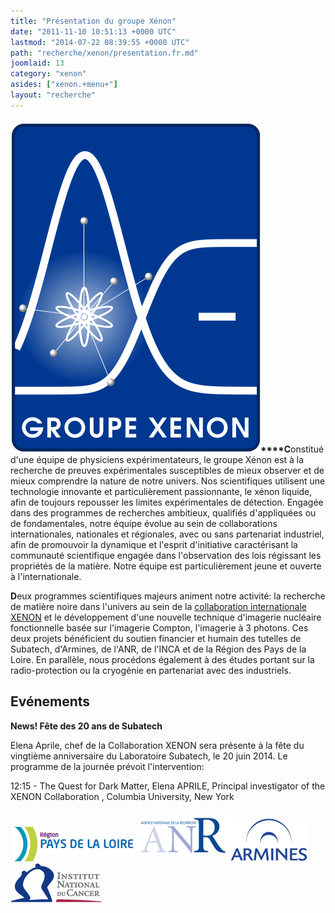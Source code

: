 ```yaml
---
title: "Présentation du groupe Xénon"
date: "2011-11-10 10:51:13 +0000 UTC"
lastmod: "2014-07-22 08:39:55 +0000 UTC"
path: "recherche/xenon/presentation.fr.md"
joomlaid: 13
category: "xenon"
asides: ["xenon.+menu+"]
layout: "recherche"
---
```

**![logo xenon dark](images/logo_xenon_dark.png)****C**onstitué d'une équipe de physiciens expérimentateurs, le groupe Xénon est à la recherche de preuves expérimentales susceptibles de mieux observer et de mieux comprendre la nature de notre univers. Nos scientifiques utilisent une technologie innovante et particulièrement passionnante, le xénon liquide, afin de toujours repousser les limites expérimentales de détection. Engagée dans des programmes de recherches ambitieux, qualifiés d'appliquées ou de fondamentales, notre équipe évolue au sein de collaborations internationales, nationales et régionales, avec ou sans partenariat industriel, afin de promouvoir la dynamique et l'esprit d'initiative caractérisant la communauté scientifique engagée dans l'observation des lois régissant les propriétés de la matière. Notre équipe est particulièrement jeune et ouverte à l'internationale.

**D**eux programmes scientifiques majeurs animent notre activité: la recherche de matière noire dans l'univers au sein de la [collaboration internationale XENON](http://xenon1t.org) et le développement d'une nouvelle technique d'imagerie nucléaire fonctionnelle basée sur l'imagerie Compton, l'imagerie à 3 photons. Ces deux projets bénéficient du soutien financier et humain des tutelles de Subatech, d'Armines, de l'ANR, de l'INCA et de la Région des Pays de la Loire. En parallèle, nous procédons également à des études portant sur la radio-protection ou la cryogénie en partenariat avec des industriels.

Evénements
----------

**News! Fête des 20 ans de Subatech**

Elena Aprile, chef de la Collaboration XENON sera présente à la fête du vingtième anniversaire du Laboratoire Subatech, le 20 juin 2014. Le programme de la journée prévoit l'intervention:

12:15 - The Quest for Dark Matter, Elena APRILE, Principal investigator of the XENON Collaboration , Columbia University, New York

[![Pays De La Loire Logo](images/PaysDeLaLoireLogo.png)](http://www.paysdelaloire.fr/)[![ANR Logo](images/ANRLogo.gif)](http://www.agence-nationale-recherche.fr/)[![ARMINESLogo](images/ARMINESLogo.gif)](http://www.armines.net/)[![INCALogo](images/INCALogo.gif)](http://www.e-cancer.fr/)
